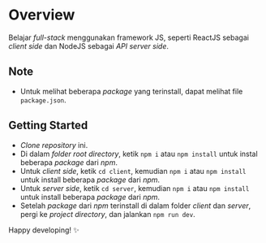 # Overview

Belajar _full-stack_ menggunakan framework JS, seperti ReactJS sebagai _client side_ dan NodeJS sebagai _API server side_.

## Note

- Untuk melihat beberapa _package_ yang terinstall, dapat melihat file `package.json`.

## Getting Started

- _Clone repository_ ini.
- Di dalam _folder_ _root directory_, ketik `npm i` atau `npm install` untuk instal beberapa _package_ dari _npm_.
- Untuk _client side_, ketik `cd client`, kemudian `npm i` atau `npm install` untuk install beberapa _package_ dari _npm_.
- Untuk _server side_, ketik `cd server`, kemudian `npm i` atau `npm install` untuk install beberapa _package_ dari _npm_.
- Setelah _package_ dari _npm_ terinstall di dalam folder _client_ dan _server_, pergi ke _project directory_, dan jalankan `npm run dev`.

Happy developing! ✨
